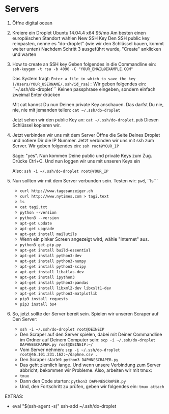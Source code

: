 # Servers


1. Öffne digital ocean
2. Kreiere ein Droplet
   Ubuntu 14.04.4 x64
   $5/mo
   Am besten einen europäischen Standort wählen
   New SSH Key
   Den SSH public key reinpasten, nenne es "do-droplet" (wie wir den Schlüssel bauen, kommt weiter unten)
   Nachdem Schritt 3 ausgeführt wurde, "Create" anklicken und warten

3. How to create an SSH key
   Geben folgendes in die Commandline ein: ```ssh-keygen -t rsa -b 4096 -C "YOUR_EMAIL@EXAMPLE.COM"```

   Das System fragt: ```Enter a file in which to save the key (/Users/YOUR_USERNAME/.ssh/id_rsa):```
   Wir geben folgendes ein: ``~/.ssh/do-droplet```
   Keinen passphrase eingeben, sondern einfach zweimal Enter drücken

   Mit cat kannst Du nun Deinen private Key anschauen. Das darfst Du nie, nie,
   nie mit jemanden teilen: ```cat ~/.ssh/do-droplet```

   Jetzt sehen wir den public Key an: ```cat ~/.ssh/do-droplet.pub```
   Diesen Schlüssel kopieren wir.

4. Jetzt verbinden wir uns mit dem Server
   Öffne die Seite Deines Droplet und notiere Dir die IP Nummer.
   Jetzt verbinden wir uns mit ssh zum Server. Wir geben folgendes ein: ```ssh root@YOUR_IP```

   Sage: "yes". Nun kommen Deine public und private Keys zum Zug.
   Drücke Ctrl+C. Und nun loggen wir uns mit unseren Keys ein

   Also: ```ssh -i ~/.ssh/do-droplet root@YOUR_IP```

5. Nun sollten wir mit dem Server verbunden sein.
   Testen wir: ```pwd```, ``ls```
   - ```curl http://www.tagesanzeiger.ch```
   - ```curl http://www.nytimes.com > tagi.text```
   - ``ls``
   - ```cat tagi.txt```
   - ```python --version```
   - ```python3 --version```
   - ```apt-get update```
   - ```apt-get upgrade```
   - ```apt-get install mailutils```
   - Wenn ein pinker Screen angezeigt wird, wähle "Internet" aus.
   - ```python3 get-pip.py```
   - ```apt-get install build-essential```
   - ```apt-get install python3-dev```
   - ```apt-get install python3-numpy```
   - ```apt-get install python3-scipy```
   - ```apt-get install libatlas-dev```
   - ```apt-get install ipython3```
   - ```apt-get install python3-pandas```
   - ```apt-get install libxml2-dev libxslt1-dev```
   - ```apt-get install python3-matplotlib```
   - ```pip3 install requests```
   - ```pip3 install bs4```

6. So, jetzt sollte der Server bereit sein. Spielen wir unseren Scraper auf Den
   Server:
   - ```ssh -i ~/.ssh/do-droplet root@DEINEIP```
   - Den Scraper auf den Server spielen, dabei mit Deiner Commandline
   im Ordner auf Deinem Computer sein: ```scp -i ~/.ssh/do-droplet DAPHNESCRAPER.py root@DEINEIP:~/```
   - Vom Server nehmen: ```scp -i ~/.ssh/do-droplet root@46.101.231.162:~/daphne.csv .```
   - Den Scraper startet: ```python3 DAPHNESCRAPER.py```
   - Das geht ziemlich lange. Und wenn unsere Verbindung zum Server abbricht,
   bekommen wir Probleme. Also, arbeiten wir mit tmux:
   - ```tmux```
   - Dann den Code starten: ```python3 DAPHNESCRAPER.py```
   - Und, den Fortschritt zu prüfen, geben wir folgendes ein: ```tmux attach```


EXTRAS:
- eval "$(ssh-agent -s)"
 ssh-add ~/.ssh/do-droplet
